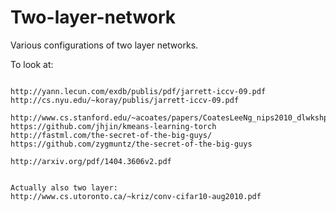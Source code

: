 # Two-layer-network
Various configurations of two layer networks.

To look at:
~~~

http://yann.lecun.com/exdb/publis/pdf/jarrett-iccv-09.pdf
http://cs.nyu.edu/~koray/publis/jarrett-iccv-09.pdf

http://www.cs.stanford.edu/~acoates/papers/CoatesLeeNg_nips2010_dlwkshp_singlelayer.pdf
https://github.com/jhjin/kmeans-learning-torch
http://fastml.com/the-secret-of-the-big-guys/
https://github.com/zygmuntz/the-secret-of-the-big-guys

http://arxiv.org/pdf/1404.3606v2.pdf


Actually also two layer:
http://www.cs.utoronto.ca/~kriz/conv-cifar10-aug2010.pdf
~~~

